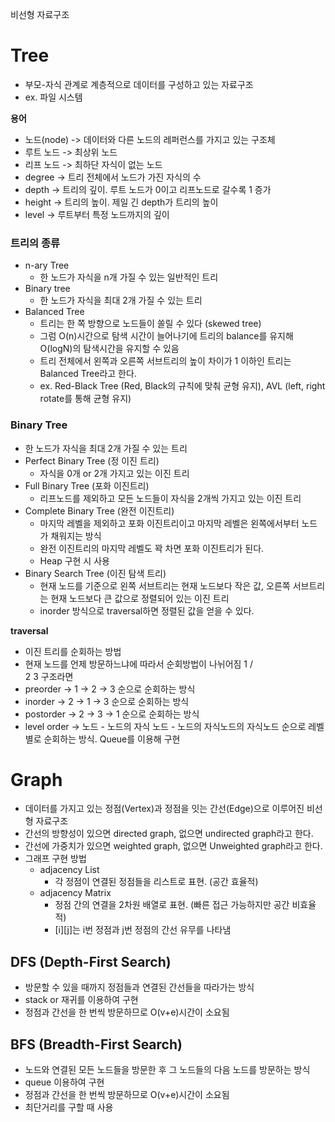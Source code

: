 비선형 자료구조

# Tree
- 부모-자식 관계로 계층적으로 데이터를 구성하고 있는 자료구조
- ex. 파일 시스템

**용어**
- 노드(node) -> 데이터와 다른 노드의 레퍼런스를 가지고 있는 구조체
- 루트 노드 -> 최상위 노드
- 리프 노드 -> 최하단 자식이 없는 노드
- degree -> 트리 전체에서 노드가 가진 자식의 수
- depth -> 트리의 깊이. 루트 노드가 0이고 리프노드로 갈수록 1 증가
- height -> 트리의 높이. 제일 긴 depth가 트리의 높이
- level -> 루트부터 특정 노드까지의 깊이


### 트리의 종류
- n-ary Tree
  - 한 노드가 자식을 n개 가질 수 있는 일반적인 트리
- Binary tree
  - 한 노드가 자식을 최대 2개 가질 수 있는 트리
- Balanced Tree
  - 트리는 한 쪽 방향으로 노드들이 쏠릴 수 있다 (skewed tree)
  - 그럼 O(n)시간으로 탐색 시간이 늘어나기에 트리의 balance를 유지해 O(logN)의 탐색시간을 유지할 수 있음
  - 트리 전체에서 왼쪽과 오른쪽 서브트리의 높이 차이가 1 이하인 트리는 Balanced Tree라고 한다.
  - ex. Red-Black Tree (Red, Black의 규칙에 맞춰 균형 유지), AVL (left, right rotate를 통해 균형 유지)
 
### Binary Tree
-  한 노드가 자식을 최대 2개 가질 수 있는 트리
-  Perfect Binary Tree (정 이진 트리)
    - 자식을 0개 or 2개 가지고 있는 이진 트리
-  Full Binary Tree (포화 이진트리)
    - 리프노드를 제외하고 모든 노드들이 자식을 2개씩 가지고 있는 이진 트리
-  Complete Binary Tree (완전 이진트리)
    - 마지막 레벨을 제외하고 포화 이진트리이고 마지막 레벨은 왼쪽에서부터 노드가 채워지는 방식
    - 완전 이진트리의 마지막 레벨도 꽉 차면 포화 이진트리가 된다.
    - Heap 구현 시 사용
-  Binary Search Tree (이진 탐색 트리)
    - 현재 노드를 기준으로 왼쪽 서브트리는 현재 노드보다 작은 값, 오른쪽 서브트리는 현재 노드보다 큰 값으로 정렬되어 있는 이진 트리
    - inorder 방식으로 traversal하면 정렬된 값을 얻을 수 있다.
 
**traversal**

- 이진 트리를 순회하는 방법
- 현재 노드를 언제 방문하느냐에 따라서 순회방법이 나뉘어짐
      1
     / \
    2   3
구조라면
- preorder -> 1 -> 2 -> 3 순으로 순회하는 방식
- inorder -> 2 -> 1 -> 3 순으로 순회하는 방식
- postorder -> 2 -> 3 -> 1 순으로 순회하는 방식
- level order -> 노드 - 노드의 자식 노드 - 노드의 자식노드의 자식노드 순으로 레벨별로 순회하는 방식. Queue를 이용해 구현


# Graph
- 데이터를 가지고 있는 정점(Vertex)과 정점을 잇는 간선(Edge)으로 이루어진 비선형 자료구조
- 간선의 방향성이 있으면 directed graph, 없으면 undirected graph라고 한다.
- 간선에 가중치가 있으면 weighted graph, 없으면 Unweighted graph라고 한다.
- 그래프 구현 방법
  - adjacency List
    - 각 정점이 연결된 정점들을 리스트로 표현. (공간 효율적)
  - adjacency Matrix
    - 정점 간의 연결을 2차원 배열로 표현. (빠른 접근 가능하지만 공간 비효율적)
    - [i][j]는 i번 정점과 j번 정점의 간선 유무를 나타냄



## DFS (Depth-First Search)
- 방문할 수 있을 때까지 정점들과 연결된 간선들을 따라가는 방식
- stack or 재귀를 이용하여 구현
- 정점과 간선을 한 번씩 방문하므로 O(v+e)시간이 소요됨


## BFS (Breadth-First Search)
- 노드와 연결된 모든 노드들을 방문한 후 그 노드들의 다음 노드를 방문하는 방식
- queue 이용하여 구현
- 정점과 간선을 한 번씩 방문하므로 O(v+e)시간이 소요됨
- 최단거리를 구할 때 사용

  
